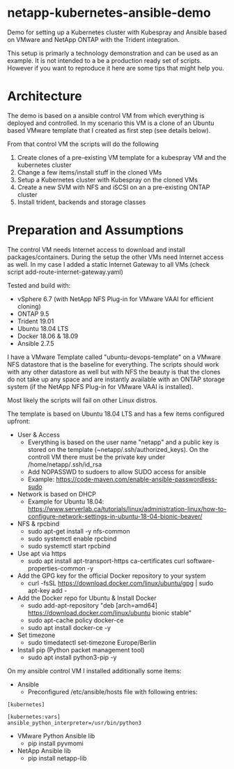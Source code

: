 # netapp-kubernetes-ansible-demo
Demo for setting up a Kubernetes cluster with Kubespray and Ansible based on VMware and NetApp ONTAP with the Trident integration.

This setup is primarly a technology demonstration and can be used as an example. It is not intended to a be a production ready set of scripts. However if you want to reproduce it here are some tips that might help you.

# Architecture
The demo is based on a ansible control VM from which everything is deployed and controlled. In my scenario this VM is a clone of an Ubuntu based VMware template that I created as first step (see details below).

From that control VM the scripts will do the following
1. Create clones of a pre-existing VM template for a kubespray VM and the kubernetes cluster
2. Change a few items/install stuff in the cloned VMs
3. Setup a Kubernetes cluster with Kubespray on the cloned VMs
4. Create a new SVM with NFS and iSCSI on an a pre-existing ONTAP cluster
5. Install trident, backends and storage classes

# Preparation and Assumptions
The control VM needs Internet access to download and install packages/containers. During the setup the other VMs need Internet access as well. In my case I added a static Internet Gateway to all VMs (check script add-route-internet-gateway.yaml)

Tested and build with:
- vSphere 6.7 (with NetApp NFS Plug-in for VMware VAAI for efficient cloning)
- ONTAP 9.5
- Trident 19.01
- Ubuntu 18.04 LTS
- Docker 18.06 & 18.09
- Ansible 2.7.5

I have a VMware Template called "ubuntu-devops-template" on a VMware NFS datastore that is the baseline for everything. The scripts should work with any other datastore as well but with NFS the beauty is that the clones do not take up any space and are instantly available with an ONTAP storage system (if the NetApp NFS Plug-in for VMware VAAI is installed). 

Most likely the scripts will fail on other Linux distros.

The template is based on Ubuntu 18.04 LTS and has a few items configured upfront:

- User & Access
  - Everything is based on the user name "netapp" and a public key is stored on the template (~netapp/.ssh/authorized_keys). On the controll VM there must be the private key under /home/netapp/.ssh/id_rsa
  - Add NOPASSWD to sudoers to allow SUDO access for ansible
  -  Example: https://code-maven.com/enable-ansible-passwordless-sudo
- Network is based on DHCP
  - Example for Ubuntu 18.04: https://www.serverlab.ca/tutorials/linux/administration-linux/how-to-configure-network-settings-in-ubuntu-18-04-bionic-beaver/
- NFS & rpcbind
  - sudo apt-get install -y nfs-common
  - sudo systemctl enable rpcbind
  - sudo systemctl start rpcbind
- Use apt via https
  - sudo apt install apt-transport-https ca-certificates curl software-properties-common -y
- Add the GPG key for the official Docker repository to your system
  - curl -fsSL https://download.docker.com/linux/ubuntu/gpg | sudo apt-key add -
- Add the Docker repo for Ubuntu & Install Docker
  - sudo add-apt-repository "deb [arch=amd64] https://download.docker.com/linux/ubuntu bionic stable"
  - sudo apt-cache policy docker-ce
  - sudo apt install docker-ce -y
- Set timezone
  - sudo timedatectl set-timezone Europe/Berlin
- Install pip (Python packet management tool)
  - sudo apt install python3-pip -y

On my ansible control VM I installed additionally some items:
- Ansible 
  - Preconfigured /etc/ansible/hosts file with following entries:
```
[kubernetes]

[kubernetes:vars]
ansible_python_interpreter=/usr/bin/python3
```
- VMware Python Ansible lib
  - pip install pyvmomi
- NetApp Ansible lib
  - pip install netapp-lib

